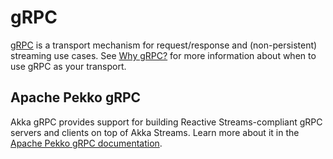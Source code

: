 # gRPC

[gRPC](https://grpc.io/) is a transport mechanism for request/response and (non-persistent) streaming use cases. See [Why gRPC?](https://doc.akka.io/docs/akka-grpc/current/whygrpc.html) for more information about when to use gRPC as your transport.

## Apache Pekko gRPC

Akka gRPC provides support for building Reactive Streams-compliant gRPC servers and clients on top of Akka Streams.
Learn more about it in the [Apache Pekko gRPC documentation](https://doc.akka.io/docs/akka-grpc/current/).   
